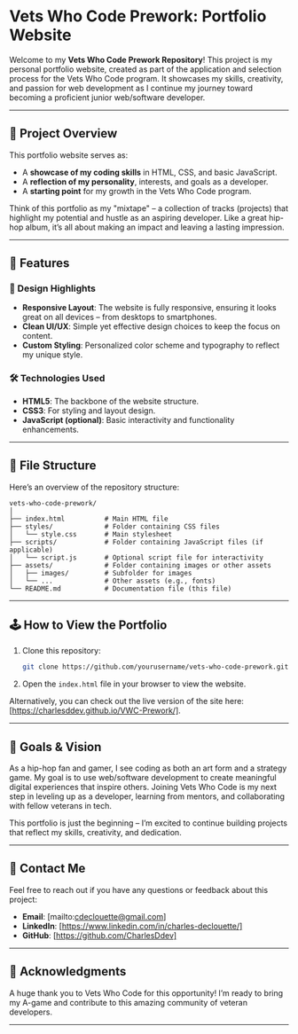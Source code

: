 # Vets Who Code Prework: Portfolio Website

Welcome to my **Vets Who Code Prework Repository**! This project is my personal portfolio website, created as part of the application and selection process for the Vets Who Code program. It showcases my skills, creativity, and passion for web development as I continue my journey toward becoming a proficient junior web/software developer.

---

## 🎯 Project Overview

This portfolio website serves as:

- A **showcase of my coding skills** in HTML, CSS, and basic JavaScript.
- A **reflection of my personality**, interests, and goals as a developer.
- A **starting point** for my growth in the Vets Who Code program.

Think of this portfolio as my "mixtape" – a collection of tracks (projects) that highlight my potential and hustle as an aspiring developer. Like a great hip-hop album, it’s all about making an impact and leaving a lasting impression.

---

## 🚀 Features

### 🌟 Design Highlights
- **Responsive Layout**: The website is fully responsive, ensuring it looks great on all devices – from desktops to smartphones.
- **Clean UI/UX**: Simple yet effective design choices to keep the focus on content.
- **Custom Styling**: Personalized color scheme and typography to reflect my unique style.

### 🛠️ Technologies Used
- **HTML5**: The backbone of the website structure.
- **CSS3**: For styling and layout design.
- **JavaScript (optional)**: Basic interactivity and functionality enhancements.

---

## 📂 File Structure

Here’s an overview of the repository structure:

```
vets-who-code-prework/
│
├── index.html          # Main HTML file
├── styles/             # Folder containing CSS files
│   └── style.css       # Main stylesheet
├── scripts/            # Folder containing JavaScript files (if applicable)
│   └── script.js       # Optional script file for interactivity
├── assets/             # Folder containing images or other assets
│   ├── images/         # Subfolder for images
│   └── ...             # Other assets (e.g., fonts)
└── README.md           # Documentation file (this file)
```

---

## 🕹️ How to View the Portfolio

1. Clone this repository:
   ```bash
   git clone https://github.com/yourusername/vets-who-code-prework.git
   ```
2. Open the `index.html` file in your browser to view the website.

Alternatively, you can check out the live version of the site here:[https://charlesddev.github.io/VWC-Prework/].

---

## 🌟 Goals & Vision

As a hip-hop fan and gamer, I see coding as both an art form and a strategy game. My goal is to use web/software development to create meaningful digital experiences that inspire others. Joining Vets Who Code is my next step in leveling up as a developer, learning from mentors, and collaborating with fellow veterans in tech.

This portfolio is just the beginning – I’m excited to continue building projects that reflect my skills, creativity, and dedication.

---

## 📧 Contact Me

Feel free to reach out if you have any questions or feedback about this project:

- **Email**: [mailto:cdeclouette@gmail.com]
- **LinkedIn**: [https://www.linkedin.com/in/charles-declouette/]
- **GitHub**: [https://github.com/CharlesDdev]

---

## 🙌 Acknowledgments

A huge thank you to Vets Who Code for this opportunity! I’m ready to bring my A-game and contribute to this amazing community of veteran developers.

---
